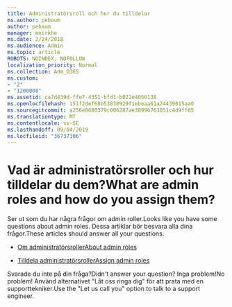 ```yaml
---
title: Administratörsroll och hur du tilldelar
ms.author: pebaum
author: pebaum
manager: mnirkhe
ms.date: 2/24/2018
ms.audience: Admin
ms.topic: article
ROBOTS: NOINDEX, NOFOLLOW
localization_priority: Normal
ms.collection: Adm_O365
ms.custom:
- "2"
- "1200008"
ms.assetid: ca7d439d-ffe7-4351-bfd1-b022e4056138
ms.openlocfilehash: 151f2def68b53838929f1ebeaa61a24439815aa0
ms.sourcegitcommit: a256e8680379c006287ae30996763051c4d9ff85
ms.translationtype: MT
ms.contentlocale: sv-SE
ms.lasthandoff: 09/04/2019
ms.locfileid: "36737106"
---
```

# <a name="what-are-admin-roles-and-how-do-you-assign-them"></a><span data-ttu-id="6108a-102">Vad är administratörsroller och hur tilldelar du dem?</span><span class="sxs-lookup"><span data-stu-id="6108a-102">What are admin roles and how do you assign them?</span></span>

<span data-ttu-id="6108a-103">Ser ut som du har några frågor om admin roller.</span><span class="sxs-lookup"><span data-stu-id="6108a-103">Looks like you have some questions about admin roles.</span></span> <span data-ttu-id="6108a-104">Dessa artiklar bör besvara alla dina frågor.</span><span class="sxs-lookup"><span data-stu-id="6108a-104">These articles should answer all your questions.</span></span>
  
- [<span data-ttu-id="6108a-105">Om administratörsroller</span><span class="sxs-lookup"><span data-stu-id="6108a-105">About admin roles</span></span>](https://docs.microsoft.com/office365/admin/add-users/about-admin-roles)

- [<span data-ttu-id="6108a-106">Tilldela administratörsroller</span><span class="sxs-lookup"><span data-stu-id="6108a-106">Assign admin roles</span></span>](https://docs.microsoft.com/office365/admin/add-users/assign-admin-roles)

<span data-ttu-id="6108a-107">Svarade du inte på din fråga?</span><span class="sxs-lookup"><span data-stu-id="6108a-107">Didn't answer your question?</span></span> <span data-ttu-id="6108a-108">Inga problem!</span><span class="sxs-lookup"><span data-stu-id="6108a-108">No problem!</span></span> <span data-ttu-id="6108a-109">Använd alternativet "Låt oss ringa dig" för att prata med en supporttekniker.</span><span class="sxs-lookup"><span data-stu-id="6108a-109">Use the "Let us call you" option to talk to a support engineer.</span></span>
  